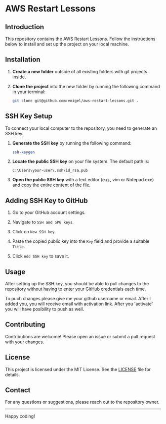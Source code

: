 # AWS Restart Lessons

## Introduction
This repository contains the AWS Restart Lessons. Follow the instructions below to install and set up the project on your local machine.

## Installation

1. **Create a new folder** outside of all existing folders with git projects inside.

2. **Clone the project** into the new folder by running the following command in your terminal:
    ```sh
    git clone git@github.com:vmigel/aws-restart-lessons.git .
    ```

## SSH Key Setup

To connect your local computer to the repository, you need to generate an SSH key.

1. **Generate the SSH key** by running the following command:
    ```sh
    ssh-keygen
    ```

2. **Locate the public SSH key** on your file system. The default path is:
    ```
    C:\Users\your-user\.ssh\id_rsa.pub
    ```

3. **Open the public SSH key** with a text editor (e.g., vim or Notepad.exe) and copy the entire content of the file.

## Adding SSH Key to GitHub

1. Go to your GitHub account settings.

2. Navigate to `SSH and GPG keys`.

3. Click on `New SSH key`.

4. Paste the copied public key into the `Key` field and provide a suitable `Title`.

5. Click `Add SSH key` to save it.

## Usage

After setting up the SSH key, you should be able to pull changes to the repository without having to enter your GitHub credentials each time.

To puch changes please give me your github username or email. After I added you, you will receive email with activation link. After you 'activate' you will have posibility to push as well.

## Contributing

Contributions are welcome! Please open an issue or submit a pull request with your changes.

## License

This project is licensed under the MIT License. See the [LICENSE](LICENSE) file for details.

## Contact

For any questions or suggestions, please reach out to the repository owner.

---

Happy coding!
